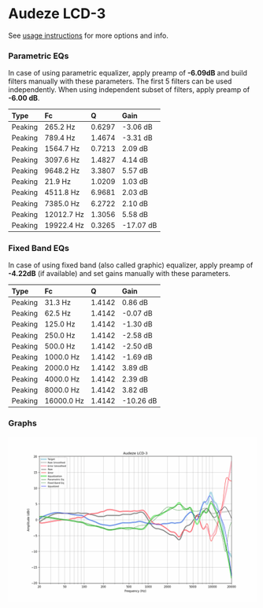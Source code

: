 # Audeze LCD-3
See [usage instructions](https://github.com/jaakkopasanen/AutoEq#usage) for more options and info.

### Parametric EQs
In case of using parametric equalizer, apply preamp of **-6.09dB** and build filters manually
with these parameters. The first 5 filters can be used independently.
When using independent subset of filters, apply preamp of **-6.00 dB**.

| Type    | Fc         |      Q | Gain      |
|:--------|:-----------|:-------|:----------|
| Peaking | 265.2 Hz   | 0.6297 | -3.06 dB  |
| Peaking | 789.4 Hz   | 1.4674 | -3.31 dB  |
| Peaking | 1564.7 Hz  | 0.7213 | 2.09 dB   |
| Peaking | 3097.6 Hz  | 1.4827 | 4.14 dB   |
| Peaking | 9648.2 Hz  | 3.3807 | 5.57 dB   |
| Peaking | 21.9 Hz    | 1.0209 | 1.03 dB   |
| Peaking | 4511.8 Hz  | 6.9681 | 2.03 dB   |
| Peaking | 7385.0 Hz  | 6.2722 | 2.10 dB   |
| Peaking | 12012.7 Hz | 1.3056 | 5.58 dB   |
| Peaking | 19922.4 Hz | 0.3265 | -17.07 dB |

### Fixed Band EQs
In case of using fixed band (also called graphic) equalizer, apply preamp of **-4.22dB**
(if available) and set gains manually with these parameters.

| Type    | Fc         |      Q | Gain      |
|:--------|:-----------|:-------|:----------|
| Peaking | 31.3 Hz    | 1.4142 | 0.86 dB   |
| Peaking | 62.5 Hz    | 1.4142 | -0.07 dB  |
| Peaking | 125.0 Hz   | 1.4142 | -1.30 dB  |
| Peaking | 250.0 Hz   | 1.4142 | -2.58 dB  |
| Peaking | 500.0 Hz   | 1.4142 | -2.50 dB  |
| Peaking | 1000.0 Hz  | 1.4142 | -1.69 dB  |
| Peaking | 2000.0 Hz  | 1.4142 | 3.89 dB   |
| Peaking | 4000.0 Hz  | 1.4142 | 2.39 dB   |
| Peaking | 8000.0 Hz  | 1.4142 | 3.82 dB   |
| Peaking | 16000.0 Hz | 1.4142 | -10.26 dB |

### Graphs
![](./Audeze%20LCD-3.png)